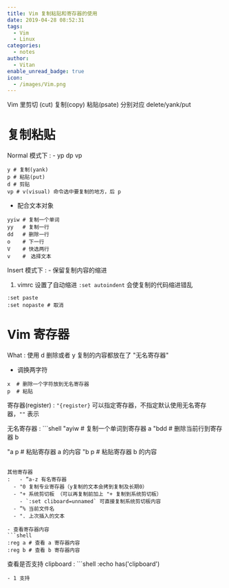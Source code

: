 ```yaml
---
title: Vim 复制粘贴和寄存器的使用
date: 2019-04-28 08:52:31
tags:
  - Vim
  - Linux
categories:
  - notes
author:
  - Vitan
enable_unread_badge: true
icon:
  - /images/Vim.png
---
```

Vim 里剪切 (cut) 复制(copy) 粘贴(psate) 分别对应 delete/yank/put

# 复制粘贴
Normal 模式下
: - yp dp vp
  ```shell
  y # 复制(yank)
  p # 粘贴(put)
  d # 剪贴
  vp # v(visual) 命令选中要复制的地方，后 p
  ```
  - 配合文本对象
  ```shell
  yyiw # 复制一个单词
  yy   # 复制一行
  dd   # 删除一行
  o    # 下一行
  V    # 快选两行
  v    #　选择文本
  ```

Insert 模式下
: - 保留复制内容的缩进
  1. vimrc 设置了自动缩进 `:set autoindent` 会使复制的代码缩进错乱
  ```shell
  :set paste 
  :set nopaste # 取消
  ```

# Vim 寄存器
What
: 使用 d 删除或者 y 复制的内容都放在了 "无名寄存器"
  - 调换两字符
  ```shell
  x  # 删除一个字符放到无名寄存器
  p  # 粘贴
  ```

寄存器(register)
: `"{register}` 可以指定寄存器，不指定默认使用无名寄存器，`""` 表示

无名寄存器
: ```shell
  "ayiw # 复制一个单词到寄存器 a 
  "bdd  # 删除当前行到寄存器 b

  "a p  # 粘贴寄存器 a 的内容
  "b p  # 粘贴寄存器 b 的内容
  ```

其他寄存器
:   - ”a-z 有名寄存器
    - "0 复制专业寄存器（y复制的文本会拷到复制及长期0）
    - "+ 系统剪切板 （可以再复制前加上 "+ 复制到系统剪切板）
      - `:set cliboard=unnamed` 可直接复制系统剪切板内容
    - ”% 当前文件名
    - ". 上次插入的文本

  - 查看寄存器内容
  ```shell
  :reg a # 查看 a 寄存器内容
  :reg b # 查看 b 寄存器内容
  ```

查看是否支持 clipboard
: ```shell
  :echo has('clipboard')
  ```
  - 1 支持